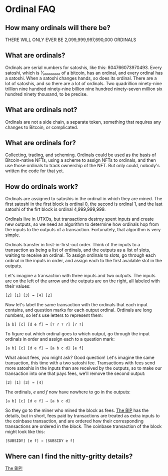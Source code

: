 Ordinal FAQ
===========

How many ordinals will there be?
--------------------------------

THERE WILL ONLY EVER BE 2,099,999,997,690,000 ORDINALS

What are ordinals?
------------------

Ordinals are serial numbers for satoshis, like this: 804766073970493. Every
satoshi, which is ¹⁄₁₀₀₀₀₀₀₀₀ of a bitcoin, has an ordinal, and every ordinal
has a satoshi. When a satoshi changes hands, so does its ordinal. There are a
lot of satoshis, and so there are a lot of ordinals. Two quadrillion
ninety-nine trillion nine hundred ninety-nine billion nine hundred ninety-seven
million six hundred ninety thousand, to be precise.

What are ordinals not?
----------------------

Ordinals are not a side chain, a separate token, something that requires any
changes to Bitcoin, or complicated.

What are ordinals for?
----------------------

Collecting, trading, and scheming. Ordinals could be used as the basis of
Bitcoin-native NFTs, using a scheme to assign NFTs to ordinals, and then use
those ordinals to track ownership of the NFT. But only could, nobody's written
the code for that yet.

How do ordinals work?
---------------------

Ordinals are assigned to satoshis in the ordinal in which they are mined. The
first satoshi in the first block is ordinal 0, the second is ordinal 1, and the
last satoshi of the firt block is ordinal 4,999,999,999.

Ordinals live in UTXOs, but transactions destroy spent inputs and create new
outputs, so we need an algorithm to determine how ordinals hop from the inputs
to the outputs of a transaction. Fortunately, that algorithm is very simple.

Ordinals transfer in first-in-first-out order. Think of the inputs to a
transaction as being a list of ordinals, and the outputs as a list of slots,
waiting to receive an ordinal. To assign ordinals to slots, go through each
ordinal in the inputs in order, and assign each to the first available slot in
the outputs.

Let's imagine a transaction with three inputs and two outputs. The inputs are
on the left of the arrow and the outputs are on the right, all labeled with
their values:

    [2] [1] [3] → [4] [2]

Now let's label the same transaction with the ordinals that each input
contains, and question marks for each output ordinal. Ordinals are long
numbers, so let's use letters to represent them:

    [a b] [c] [d e f] → [? ? ? ?] [? ?]

To figure out which ordinal goes to which output, go through the input ordinals
in order and assign each to a question mark:

    [a b] [c] [d e f] → [a b c d] [e f]

What about fees, you might ask? Good question! Let's imagine the same
transaction, this time with a two satoshi fee. Transactions with fees send more
satoshis in the inputs than are received by the outputs, so to make our
transaction into one that pays fees, we'll remove the second output:

    [2] [1] [3] → [4]

The ordinals, <var>e</var> and <var>f</var> now have nowhere to go in the outputs:

    [a b] [c] [d e f] → [a b c d]

So they go to the miner who mined the block as fees. [The
BIP](https://github.com/casey/ord/blob/master/bip.mediawiki) has the details,
but in short, fees paid by transactions are treated as extra inputs to the
coinbase transaction, and are ordered how their corresponding transactions are
ordered in the block. The coinbase transaction of the block might look like
this:

    [SUBSIDY] [e f] → [SUBSIDY e f]

Where can I find the nitty-gritty details?
------------------------------------------

[The BIP!](https://github.com/casey/ord/blob/master/bip.mediawiki)

